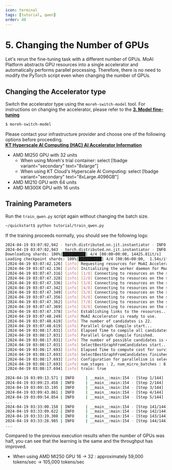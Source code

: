 ```yaml
---
icon: terminal
tags: [tutorial, qwen]
order: 40
---
```


# 5. Changing the Number of GPUs

Let's rerun the fine-tuning task with a different number of GPUs. MoAI Platform abstracts GPU resources into a single accelerator and automatically performs parallel processing. Therefore, there is no need to modify the PyTorch script even when changing the number of GPUs.

## Changing the Accelerator type

Switch the accelerator type using the `moreh-switch-model` tool. For instructions on changing the accelerator, please refer to the [**3. Model fine-tuning**](3_학습_실행하기.md) 

```bash
$ moreh-switch-model
```

Please contact your infrastructure provider and choose one of the following options before proceeding.   
[**KT Hyperscale AI Computing (HAC) AI Accelerator Information**](/Supported_Documents/KT_HAC_Models_Info.md)

- AMD MI250 GPU with 32 units
    - When using Moreh's trial container: select [!badge variant="secondary" text="8xlarge"]
    - When using KT Cloud's Hyperscale AI Computing: select [!badge variant="secondary" text="8xLarge.4096GB"]
- AMD MI210 GPU with 64 units
- AMD MI300X GPU with 16 units


## Training Parameters

Run the `train_qwen.py` script again without changing the batch size.

```bash
~/quickstart$ python tutorial/train_qwen.py
```

If the training proceeds normally, you should see the following logs:

```bash
2024-04-19 03:07:02,942 - torch.distributed.nn.jit.instantiator - INFO - Created a temporary directory at /tmp/tmp7rrxrdcb
2024-04-19 03:07:02,943 - torch.distributed.nn.jit.instantiator - INFO - Writing /tmp/tmp7rrxrdcb/_remote_module_non_scriptable.py
Downloading shards: 100%|██████████| 4/4 [00:00<00:00, 14425.81it/s]
Loading checkpoint shards: 100%|██████████| 4/4 [00:06<00:00,  1.54s/it][2024-04-19 03:07:40.492] [info] Got DBs from backend for auto config.
[2024-04-19 03:07:42.126] [info] Requesting resources for MoAI Accelerator from the server...
[2024-04-19 03:07:42.136] [info] Initializing the worker daemon for MoAI Accelerator
[2024-04-19 03:07:47.316] [info] [1/8] Connecting to resources on the server (192.168.110.10:24155)...
[2024-04-19 03:07:47.328] [info] [2/8] Connecting to resources on the server (192.168.110.12:24155)...
[2024-04-19 03:07:47.336] [info] [3/8] Connecting to resources on the server (192.168.110.26:24155)...
[2024-04-19 03:07:47.342] [info] [4/8] Connecting to resources on the server (192.168.110.32:24155)...
[2024-04-19 03:07:47.349] [info] [5/8] Connecting to resources on the server (192.168.110.51:24155)...
[2024-04-19 03:07:47.356] [info] [6/8] Connecting to resources on the server (192.168.110.78:24155)...
[2024-04-19 03:07:47.362] [info] [7/8] Connecting to resources on the server (192.168.110.96:24155)...
[2024-04-19 03:07:47.369] [info] [8/8] Connecting to resources on the server (192.168.110.97:24155)...
[2024-04-19 03:07:47.378] [info] Establishing links to the resources...
[2024-04-19 03:07:48.249] [info] MoAI Accelerator is ready to use.
[2024-04-19 03:07:48.619] [info] The number of candidates is 22.
[2024-04-19 03:07:48.619] [info] Parallel Graph Compile start...
[2024-04-19 03:08:17.031] [info] Elapsed Time to compile all candidates = 28411 [ms]
[2024-04-19 03:08:17.031] [info] Parallel Graph Compile finished.
[2024-04-19 03:08:17.031] [info] The number of possible candidates is 4.
[2024-04-19 03:08:17.031] [info] SelectBestGraphFromCandidates start...
[2024-04-19 03:08:17.693] [info] Elapsed Time to compute cost for survived candidates = 661 [ms]
[2024-04-19 03:08:17.693] [info] SelectBestGraphFromCandidates finished.
[2024-04-19 03:08:17.693] [info] Configuration for parallelism is selected.
[2024-04-19 03:08:17.693] [info] num_stages : 2, num_micro_batches : 8, batch_per_device : 1, No TP, recomputation : false, distribute_param : true
[2024-04-19 03:08:17.694] [info] train: true

2024-04-19 03:09:13.571 | INFO     | __main__:main:154 - [Step 1/144] | Loss: 1.03125 | Duration: 39.51 | Throughput: 13270.26 tokens/sec
2024-04-19 03:09:23.458 | INFO     | __main__:main:154 - [Step 2/144] | Loss: 1.0859375 | Duration: 4.37 | Throughput: 119959.56 tokens/sec
2024-04-19 03:09:33.195 | INFO     | __main__:main:154 - [Step 3/144] | Loss: 0.8984375 | Duration: 4.44 | Throughput: 118024.31 tokens/sec
2024-04-19 03:09:43.861 | INFO     | __main__:main:154 - [Step 4/144] | Loss: 0.85546875 | Duration: 5.30 | Throughput: 99006.09 tokens/sec
2024-04-19 03:09:54.854 | INFO     | __main__:main:154 - [Step 5/144] | Loss: 0.890625 | Duration: 5.72 | Throughput: 91618.65 tokens/sec
...
2024-04-19 03:33:00.158 | INFO     | __main__:main:154 - [Step 141/144] | Loss: 0.46875 | Duration: 5.28 | Throughput: 99212.01 tokens/sec
2024-04-19 03:33:09.622 | INFO     | __main__:main:154 - [Step 142/144] | Loss: 0.45703125 | Duration: 4.35 | Throughput: 120536.34 tokens/sec
2024-04-19 03:33:19.308 | INFO     | __main__:main:154 - [Step 143/144] | Loss: 0.451171875 | Duration: 4.35 | Throughput: 120554.52 tokens/sec
2024-04-19 03:33:28.985 | INFO     | __main__:main:154 - [Step 144/144] | Loss: 0.443359375 | Duration: 4.41 | Throughput: 118957.15 tokens/sec
...
```

Compared to the previous execution results when the number of GPUs was half, you can see that the learning is the same and the throughput has improved. 

- When using AMD MI250 GPU 16 → 32 : approximately 59,000 tokens/sec → 105,000 tokens/sec